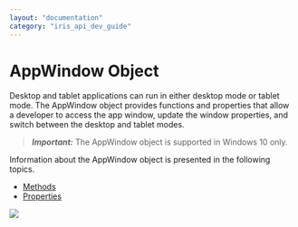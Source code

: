 ```yaml
---
layout: "documentation"
category: "iris_api_dev_guide"
---
```

                            

AppWindow Object
================

Desktop and tablet applications can run in either desktop mode or tablet mode. The AppWindow object provides functions and properties that allow a developer to access the app window, update the window properties, and switch between the desktop and tablet modes.

> **_Important:_** The AppWindow object is supported in Windows 10 only.

Information about the AppWindow object is presented in the following topics.

*   [Methods](appwindow_functions.html)
*   [Properties](appwindow_properties.html)

![](resources/prettify/onload.png)
